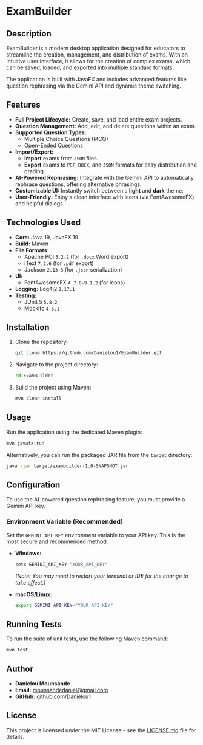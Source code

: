 # ExamBuilder

## Description

ExamBuilder is a modern desktop application designed for educators to streamline the creation, management, and distribution of exams. With an intuitive user interface, it allows for the creation of complex exams, which can be saved, loaded, and exported into multiple standard formats.

The application is built with JavaFX and includes advanced features like question rephrasing via the Gemini API and dynamic theme switching.

## Features

*   **Full Project Lifecycle:** Create, save, and load entire exam projects.
*   **Question Management:** Add, edit, and delete questions within an exam.
*   **Supported Question Types:**
    *   Multiple Choice Questions (MCQ)
    *   Open-Ended Questions
*   **Import/Export:**
    *   **Import** exams from `JSON` files.
    *   **Export** exams to `PDF`, `DOCX`, and `JSON` formats for easy distribution and grading.
*   **AI-Powered Rephrasing:** Integrate with the Gemini API to automatically rephrase questions, offering alternative phrasings.
*   **Customizable UI:** Instantly switch between a **light** and **dark** theme.
*   **User-Friendly:** Enjoy a clean interface with icons (via FontAwesomeFX) and helpful dialogs.

## Technologies Used

*   **Core:** Java 19, JavaFX 19
*   **Build:** Maven
*   **File Formats:**
    *   Apache POI `5.2.2` (for `.docx` Word export)
    *   iText `7.2.6` (for `.pdf` export)
    *   Jackson `2.13.3` (for `.json` serialization)
*   **UI:**
    *   FontAwesomeFX `4.7.0-9.1.2` (for icons)
*   **Logging:** Log4j2 `2.17.1`
*   **Testing:**
    *   JUnit 5 `5.8.2`
    *   Mockito `4.5.1`

## Installation

1.  Clone the repository:
    ```bash
    git clone https://github.com/Danielou1/ExamBuilder.git
    ```
2.  Navigate to the project directory:
    ```bash
    cd ExamBuilder
    ```
3.  Build the project using Maven:
    ```bash
    mvn clean install
    ```

## Usage

Run the application using the dedicated Maven plugin:

```bash
mvn javafx:run
```

Alternatively, you can run the packaged JAR file from the `target` directory:

```bash
java -jar target/exambuilder-1.0-SNAPSHOT.jar
```

## Configuration

To use the AI-powered question rephrasing feature, you must provide a Gemini API key.

### Environment Variable (Recommended)

Set the `GEMINI_API_KEY` environment variable to your API key. This is the most secure and recommended method.

*   **Windows:**
    ```bash
    setx GEMINI_API_KEY "YOUR_API_KEY"
    ```
    *(Note: You may need to restart your terminal or IDE for the change to take effect.)*

*   **macOS/Linux:**
    ```bash
    export GEMINI_API_KEY="YOUR_API_KEY"
    ```

## Running Tests

To run the suite of unit tests, use the following Maven command:

```bash
mvn test
```

## Author

*   **Danielou Mounsande**
*   **Email:** mounsandedaniel@gmail.com
*   **GitHub:** [github.com/Danielou1](https://github.com/Danielou1)

## License

This project is licensed under the MIT License - see the [LICENSE.md](LICENSE.md) file for details.